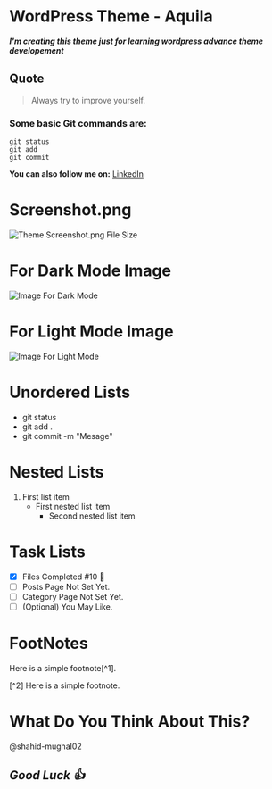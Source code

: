# WordPress Theme - Aquila

***I'm creating this theme just for learning wordpress advance theme developement***

## Quote
> Always try to improve yourself.

### Some basic Git commands are:
```
git status
git add
git commit
```

**You can also follow me on:** [LinkedIn](https://www.linkedin.com/in/shahid-mughal-a20678208)

# Screenshot.png
![Theme Screenshot.png File Size](https://via.placeholder.com/1200x900.png)

# For Dark Mode Image
![Image For Dark Mode](https://via.placeholder.com/800x500.png#gh-dark-mode-only)

# For Light Mode Image
![Image For Light Mode](https://via.placeholder.com/500x300.png#gh-light-mode-only)

# Unordered Lists
- git status
- git add .
- git commit -m "Mesage"

# Nested Lists
1. First list item
   - First nested list item
     - Second nested list item

# Task Lists
- [x] Files Completed #10 :tada:
- [ ] Posts Page Not Set Yet.
- [ ] Category Page Not Set Yet.
- [ ] \(Optional) You May Like.

# FootNotes
Here is a simple footnote[^1].

[^2] Here is a simple footnote.

# What Do You Think About This?
@shahid-mughal02

## ***Good Luck :+1:*** 